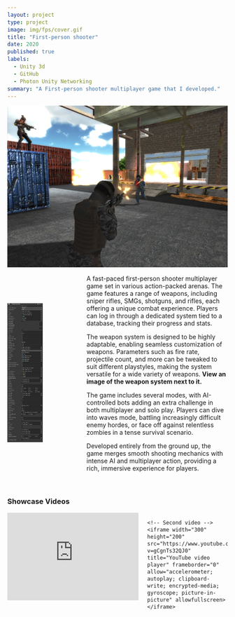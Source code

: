 ```yaml
---
layout: project
type: project
image: img/fps/cover.gif
title: "First-person shooter"
date: 2020
published: true
labels:
  - Unity 3d
  - GitHub
  - Photon Unity Networking
summary: "A First-person shooter multiplayer game that I developed."
---
```


<img class="img-fluid" src="../img/fps/panal.jpg">

<div style="display: flex; align-items: center;">
  <!-- Image of the weapon system -->
  <div style="flex: 1;">
    <img src="../img/fps/weapon.png" alt="Weapon System" style="max-width: 50%; height: auto;">
  </div>

  <!-- Description of the game and weapon system -->
  <div style="flex: 2; padding-left: 20px;">
    <p>
      A fast-paced first-person shooter multiplayer game set in various action-packed arenas. The game 
      features a range of weapons, including sniper rifles, SMGs, shotguns, and rifles, each offering a 
      unique combat experience. Players can log in through a dedicated system tied to a database, tracking 
      their progress and stats.
    </p>
    <p>
      The weapon system is designed to be highly adaptable, enabling seamless customization of weapons. 
      Parameters such as fire rate, projectile count, and more can be tweaked to suit different playstyles, 
      making the system versatile for a wide variety of weapons. 
      <strong>View an image of the weapon system next to it.</strong>
    </p>
    <p>
      The game includes several modes, with AI-controlled bots adding an extra challenge in both multiplayer 
      and solo play. Players can dive into waves mode, battling increasingly difficult enemy hordes, or face 
      off against relentless zombies in a tense survival scenario.
    </p>
    <p>
      Developed entirely from the ground up, the game merges smooth shooting mechanics with intense AI and 
      multiplayer action, providing a rich, immersive experience for players.
    </p>
  </div>
</div>

<!-- YouTube video showcase -->
<div style="padding-top: 20px;">
  <h3>Showcase Videos</h3>
  
  <div style="display: flex; gap: 20px;">
    <!-- First video -->
    <iframe width="300" height="200" src="https://www.youtube.com/watch?v=ku_1A8_NNAM" 
    title="YouTube video player" frameborder="0" allow="accelerometer; autoplay; clipboard-write; encrypted-media; gyroscope; picture-in-picture" allowfullscreen></iframe>
    
    <!-- Second video -->
    <iframe width="300" height="200" src="https://www.youtube.com/watch?v=gCgnTs32QJ0" 
    title="YouTube video player" frameborder="0" allow="accelerometer; autoplay; clipboard-write; encrypted-media; gyroscope; picture-in-picture" allowfullscreen></iframe>
  
  </div>
</div>
